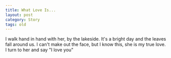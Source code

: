 ```yaml
---
title: What Love Is...
layout: post
category: Story
tags: old
---
```


I walk hand in hand with her, by the lakeside.  It's a bright day and the leaves fall around us.  I can't  make out the face, but I know this, she is my true love.  I turn to her and say "I love you" 
